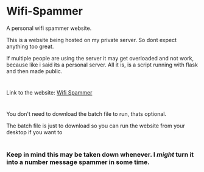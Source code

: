 # Wifi-Spammer
A personal wifi spammer website.

This is a website being hosted on my private server. So dont expect anything too great.

If multiple people are using the server it may get overloaded and not work, because like i said its a personal server. All it is, is a script running with flask and then made public.
#

Link to the website: [Wifi Spammer](https://faef-2600-1700-c3d0-89e0-00-30.ngrok.io/)

#
You don't need to download the batch file to run, thats optional.

The batch file is just to download so you can run the website from your desktop if you want to
#

### Keep in mind this may be taken down whenever. I _might_ turn it into a number message spammer in some time.
